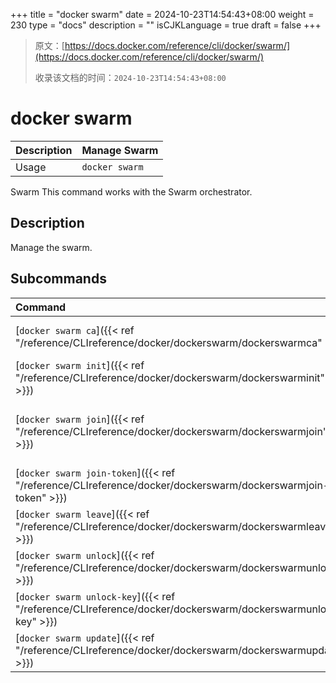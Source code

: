 +++
title = "docker swarm"
date = 2024-10-23T14:54:43+08:00
weight = 230
type = "docs"
description = ""
isCJKLanguage = true
draft = false
+++

> 原文：[https://docs.docker.com/reference/cli/docker/swarm/](https://docs.docker.com/reference/cli/docker/swarm/)
>
> 收录该文档的时间：`2024-10-23T14:54:43+08:00`

# docker swarm

| Description | Manage Swarm   |
| :---------- | -------------- |
| Usage       | `docker swarm` |

Swarm This command works with the Swarm orchestrator.

## Description

Manage the swarm.

## Subcommands

| Command                                                      | Description                           |
| :----------------------------------------------------------- | :------------------------------------ |
| [`docker swarm ca`]({{< ref "/reference/CLIreference/docker/dockerswarm/dockerswarmca" >}}) | Display and rotate the root CA        |
| [`docker swarm init`]({{< ref "/reference/CLIreference/docker/dockerswarm/dockerswarminit" >}}) | Initialize a swarm                    |
| [`docker swarm join`]({{< ref "/reference/CLIreference/docker/dockerswarm/dockerswarmjoin" >}}) | Join a swarm as a node and/or manager |
| [`docker swarm join-token`]({{< ref "/reference/CLIreference/docker/dockerswarm/dockerswarmjoin-token" >}}) | Manage join tokens                    |
| [`docker swarm leave`]({{< ref "/reference/CLIreference/docker/dockerswarm/dockerswarmleave" >}}) | Leave the swarm                       |
| [`docker swarm unlock`]({{< ref "/reference/CLIreference/docker/dockerswarm/dockerswarmunlock" >}}) | Unlock swarm                          |
| [`docker swarm unlock-key`]({{< ref "/reference/CLIreference/docker/dockerswarm/dockerswarmunlock-key" >}}) | Manage the unlock key                 |
| [`docker swarm update`]({{< ref "/reference/CLIreference/docker/dockerswarm/dockerswarmupdate" >}}) | Update the swarm                      |
